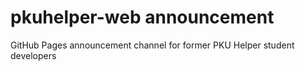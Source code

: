 # pkuhelper-web announcement

GitHub Pages announcement channel for former PKU Helper student developers
